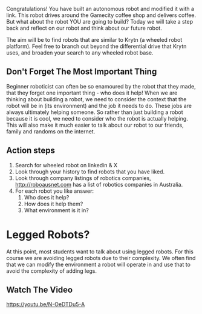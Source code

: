 
Congratulations! You have built an autonomous robot and modified it with a link. This robot drives around the Gamecity coffee shop and delivers coffee. But what about the robot YOU are going to build? Today we will take a step back and reflect on our robot and think about our future robot. 

The aim will be to find robots that are similar to Krytn (a wheeled robot platform). Feel free to branch out beyond the differential drive that Krytn uses, and broaden your search to any wheeled robot base. 
## Don't Forget The Most Important Thing

Beginner roboticist can often be so enamoured by the robot that they made, that they forget one important thing - who does it help! When we are thinking about building a robot, we need to consider the context that the robot will be in (its environment) and the job it needs to do. These jobs are always ultimately helping someone. So rather than just building a robot because it is cool, we need to consider who the robot is actually helping. This will also make it much easier to talk about our robot to our friends, family and randoms on the internet. 

## Action steps 

1. Search for wheeled robot on linkedin & X
2. Look through your history to find robots that you have liked. 
3. Look through company listings of robotics companies, http://roboausnet.com  has a list of robotics companies in Australia. 
4. For each robot you like answer: 
	1. Who does it help? 
	2. How does it help them? 
	3. What environment is it in? 

# Legged Robots?

At this point, most students want to talk about using legged robots. For this course we are avoiding legged robots due to their complexity. We often find that we can modify the environment a robot will operate in and use that to avoid the complexity of adding legs. 


## Watch The Video

https://youtu.be/N-OeDTDu5-A